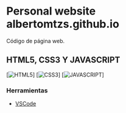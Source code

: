 # Personal website albertomtzs.github.io

Código de página web.

## HTML5, CSS3 Y JAVASCRIPT
[![HTML5](https://img.shields.io/badge/HTML5-F64A1D?style=for-the-badge&logo=HTML5&logoColor=white&labelColor=101010)]
[![CSS3](https://img.shields.io/badge/CSS3-196FB4?style=for-the-badge&logo=CSS3&logoColor=white&labelColor=101010)]
[![JAVASCRIPT](https://img.shields.io/badge/JAVASCRIPT-EFD81D?style=for-the-badge&logo=JAVASCRIPT&logoColor=white&labelColor=101010)]

### Herramientas
- [VSCode](https://code.visualstudio.com/)
